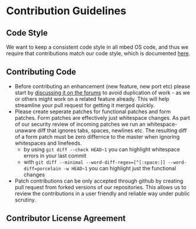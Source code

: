 # Contribution Guidelines

## Code Style

We want to keep a consistent code style in all mbed OS code, and thus we require
that contributions match our code style, which is documented
[here](https://developer.mbed.org/teams/SDK-Development/wiki/mbed-sdk-coding-style).

## Contributing Code

- Before contributing an enhancement (new feature, new port etc) please start by [discussing it on the forums](http://forums.mbed.com/c/mbed-os) to avoid duplication of work - as we or others might work on a related feature already. This will help streamline your pull request for getting it merged quickly.
- Please create seperate patches for functional patches and form patches. Form patches are effectively just whitespace changes. As part of our security review of incoming patches we run an whitespace-unaware diff that ignores tabs, spaces, newlines etc. The resulting diff of a form patch must be zero differnce to the master when ignoring whitespaces and linefeeds.
  - by using ```git diff --check HEAD~1``` you can highlight whitespace errors in your last commit
  - with ```git diff --minimal --word-diff-regex=[^[:space:]] --word-diff=porcelain -w HEAD~1``` you can highlight just the functional changes
- Patch contributions can be only accepted through github by creating pull request from forked versions of our repositories. This allows us to review the contributions in a user friendly and reliable way under public scrutiny.

## Contributor License Agreement

